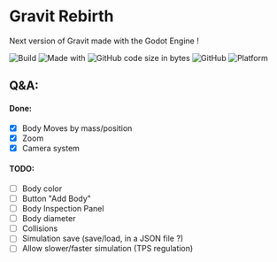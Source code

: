# Gravit Rebirth
Next version of Gravit made with the Godot Engine !

![Build](https://img.shields.io/badge/build-not%20yet-orange)
![Made with](https://img.shields.io/badge/made%20with-%E2%9D%A4-red)
![GitHub code size in bytes](https://img.shields.io/github/languages/code-size/anatom3000/Gravit-Rebirth)
![GitHub](https://img.shields.io/github/license/anatom3000/Gravit-Rebirth)
![Platform](https://img.shields.io/badge/platform-what%20do%20you%20want%20%3F-blue)
## Q&A:


#### Done:
- [x] Body Moves by mass/position
- [x] Zoom
- [x] Camera system
#### TODO:
- [ ] Body color
- [ ] Button "Add Body"
- [ ] Body Inspection Panel
- [ ] Body diameter
- [ ] Collisions
- [ ] Simulation save (save/load, in a JSON file ?) 
- [ ] Allow slower/faster simulation (TPS regulation) 
